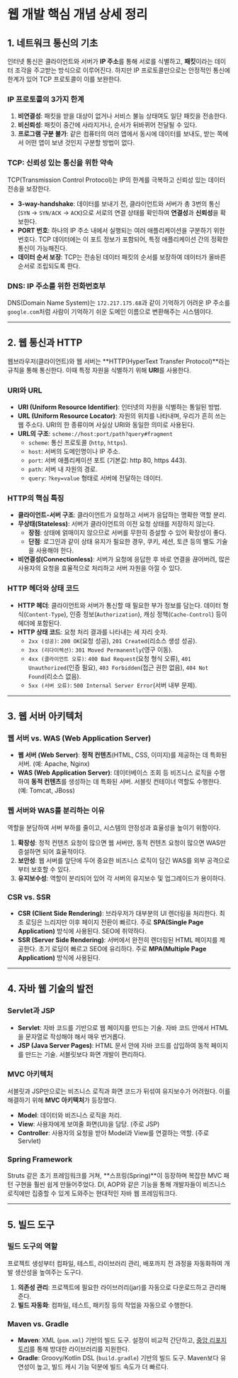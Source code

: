 
# **웹 개발 핵심 개념 상세 정리**

## **1. 네트워크 통신의 기초**

인터넷 통신은 클라이언트와 서버가 **IP 주소**를 통해 서로를 식별하고, **패킷**이라는 데이터 조각을 주고받는 방식으로 이루어진다. 하지만 IP 프로토콜만으로는 안정적인 통신에 한계가 있어 TCP 프로토콜이 이를 보완한다.

### **IP 프로토콜의 3가지 한계**

1.  **비연결성**: 패킷을 받을 대상이 없거나 서비스 불능 상태여도 일단 패킷을 전송한다.
2.  **비신뢰성**: 패킷이 중간에 사라지거나, 순서가 뒤바뀌어 전달될 수 있다.
3.  **프로그램 구분 불가**: 같은 컴퓨터의 여러 앱에서 동시에 데이터를 보내도, 받는 쪽에서 어떤 앱이 보낸 것인지 구분할 방법이 없다.

### **TCP: 신뢰성 있는 통신을 위한 약속**

TCP(Transmission Control Protocol)는 IP의 한계를 극복하고 신뢰성 있는 데이터 전송을 보장한다.

* **3-way-handshake**: 데이터를 보내기 전, 클라이언트와 서버가 총 3번의 통신(`SYN` → `SYN/ACK` → `ACK`)으로 서로의 연결 상태를 확인하여 **연결성**과 **신뢰성**을 확보한다.
* **PORT 번호**: 하나의 IP 주소 내에서 실행되는 여러 애플리케이션을 구분하기 위한 번호다. TCP 데이터에는 이 포트 정보가 포함되어, 특정 애플리케이션 간의 정확한 통신이 가능해진다.
* **데이터 순서 보장**: TCP는 전송된 데이터 패킷의 순서를 보장하여 데이터가 올바른 순서로 조립되도록 한다.

### **DNS: IP 주소를 위한 전화번호부**

DNS(Domain Name System)는 `172.217.175.68`과 같이 기억하기 어려운 IP 주소를 `google.com`처럼 사람이 기억하기 쉬운 도메인 이름으로 변환해주는 시스템이다.

---

## **2. 웹 통신과 HTTP**

웹브라우저(클라이언트)와 웹 서버는 **HTTP(HyperText Transfer Protocol)**라는 규칙을 통해 통신한다. 이때 특정 자원을 식별하기 위해 **URI**를 사용한다.

### **URI와 URL**

* **URI (Uniform Resource Identifier)**: 인터넷의 자원을 식별하는 통일된 방법.
* **URL (Uniform Resource Locator)**: 자원의 위치를 나타내며, 우리가 흔히 쓰는 웹 주소다. URI의 한 종류이며 사실상 URI와 동일한 의미로 사용된다.
* **URL의 구조**: `scheme://host:port/path?query#fragment`
    * `scheme`: 통신 프로토콜 (`http`, `https`).
    * `host`: 서버의 도메인명이나 IP 주소.
    * `port`: 서버 애플리케이션 포트 (기본값: http 80, https 443).
    * `path`: 서버 내 자원의 경로.
    * `query`: `?key=value` 형태로 서버에 전달하는 데이터.

### **HTTP의 핵심 특징**

* **클라이언트-서버 구조**: 클라이언트가 요청하고 서버가 응답하는 명확한 역할 분리.
* **무상태(Stateless)**: 서버가 클라이언트의 이전 요청 상태를 저장하지 않는다.
    * **장점**: 상태에 얽매이지 않으므로 서버를 무한히 증설할 수 있어 확장성이 좋다.
    * **단점**: 로그인과 같이 상태 유지가 필요한 경우, 쿠키, 세션, 토큰 등의 별도 기술을 사용해야 한다.
* **비연결성(Connectionless)**: 서버가 요청에 응답한 후 바로 연결을 끊어버려, 많은 사용자의 요청을 효율적으로 처리하고 서버 자원을 아낄 수 있다.

### **HTTP 헤더와 상태 코드**

* **HTTP 헤더**: 클라이언트와 서버가 통신할 때 필요한 부가 정보를 담는다. 데이터 형식(`Content-Type`), 인증 정보(`Authorization`), 캐싱 정책(`Cache-Control`) 등이 헤더에 포함된다.
* **HTTP 상태 코드**: 요청 처리 결과를 나타내는 세 자리 숫자.
    * `2xx (성공)`: `200 OK`(요청 성공), `201 Created`(리소스 생성 성공).
    * `3xx (리다이렉션)`: `301 Moved Permanently`(영구 이동).
    * `4xx (클라이언트 오류)`: `400 Bad Request`(요청 형식 오류), `401 Unauthorized`(인증 필요), `403 Forbidden`(접근 권한 없음), `404 Not Found`(리소스 없음).
    * `5xx (서버 오류)`: `500 Internal Server Error`(서버 내부 문제).

---

## **3. 웹 서버 아키텍처**

### **웹 서버 vs. WAS (Web Application Server)**

* **웹 서버 (Web Server)**: **정적 컨텐츠**(HTML, CSS, 이미지)를 제공하는 데 특화된 서버. (예: Apache, Nginx)
* **WAS (Web Application Server)**: 데이터베이스 조회 등 비즈니스 로직을 수행하여 **동적 컨텐츠**를 생성하는 데 특화된 서버. 서블릿 컨테이너 역할도 수행한다. (예: Tomcat, JBoss)

### **웹 서버와 WAS를 분리하는 이유**

역할을 분담하여 서버 부하를 줄이고, 시스템의 안정성과 효율성을 높이기 위함이다.
1.  **확장성**: 정적 컨텐츠 요청이 많으면 웹 서버만, 동적 컨텐츠 요청이 많으면 WAS만 증설하면 되어 효율적이다.
2.  **보안성**: 웹 서버를 앞단에 두어 중요한 비즈니스 로직이 담긴 WAS를 외부 공격으로부터 보호할 수 있다.
3.  **유지보수성**: 역할이 분리되어 있어 각 서버의 유지보수 및 업그레이드가 용이하다.

### **CSR vs. SSR**

* **CSR (Client Side Rendering)**: 브라우저가 대부분의 UI 렌더링을 처리한다. 최초 로딩은 느리지만 이후 페이지 전환이 빠르다. 주로 **SPA(Single Page Application)** 방식에 사용된다. SEO에 취약하다.
* **SSR (Server Side Rendering)**: 서버에서 완전히 렌더링된 HTML 페이지를 제공한다. 초기 로딩이 빠르고 SEO에 유리하다. 주로 **MPA(Multiple Page Application)** 방식에 사용된다.

---

## **4. 자바 웹 기술의 발전**

### **Servlet과 JSP**

* **Servlet**: 자바 코드를 기반으로 웹 페이지를 만드는 기술. 자바 코드 안에서 HTML을 문자열로 작성해야 해서 매우 번거롭다.
* **JSP (Java Server Pages)**: HTML 문서 안에 자바 코드를 삽입하여 동적 페이지를 만드는 기술. 서블릿보다 화면 개발이 편리하다.

### **MVC 아키텍처**

서블릿과 JSP만으로는 비즈니스 로직과 화면 코드가 뒤섞여 유지보수가 어려웠다. 이를 해결하기 위해 **MVC 아키텍처**가 등장했다.
* **Model**: 데이터와 비즈니스 로직을 처리.
* **View**: 사용자에게 보여줄 화면(UI)을 담당. (주로 JSP)
* **Controller**: 사용자의 요청을 받아 Model과 View를 연결하는 역할. (주로 Servlet)

### **Spring Framework**

Struts 같은 초기 프레임워크를 거쳐, **스프링(Spring)**이 등장하며 복잡한 MVC 패턴 구현을 훨씬 쉽게 만들어주었다. DI, AOP와 같은 기능을 통해 개발자들이 비즈니스 로직에만 집중할 수 있게 도와주는 현대적인 자바 웹 프레임워크다.

---

## **5. 빌드 도구**

### **빌드 도구의 역할**

프로젝트 생성부터 컴파일, 테스트, 라이브러리 관리, 배포까지 전 과정을 자동화하여 개발 생산성을 높여주는 도구다.
1.  **의존성 관리**: 프로젝트에 필요한 라이브러리(jar)를 자동으로 다운로드하고 관리해준다.
2.  **빌드 자동화**: 컴파일, 테스트, 패키징 등의 작업을 자동으로 수행한다.

### **Maven vs. Gradle**

* **Maven**: XML (`pom.xml`) 기반의 빌드 도구. 설정이 비교적 간단하고, [중앙 리포지토리](https://search.maven.org/)를 통해 방대한 라이브러리를 지원한다.
* **Gradle**: Groovy/Kotlin DSL (`build.gradle`) 기반의 빌드 도구. Maven보다 유연성이 높고, 빌드 캐시 기능 덕분에 빌드 속도가 더 빠르다.